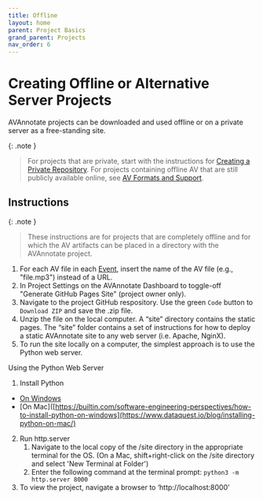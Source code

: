 ```yaml
---
title: Offline
layout: home
parent: Project Basics
grand_parent: Projects
nav_order: 6
---
```

# Creating Offline or Alternative Server Projects
AVAnnotate projects can be downloaded and used offline or on a private server as a free-standing site. 

{: .note }
> For projects that are private, start with the instructions for [Creating a Private Repository](https://avannotate.github.io/documentation/pages/private). For projects containing offline AV that are still publicly available online, see [AV Formats and Support](https://avannotate.github.io/documentation/pages/av).

## Instructions
{: .note }
> These instructions are for projects that are completely offline and for which the AV artifacts can be placed in a directory with the AVAnnotate project. 

1. For each AV file in each [Event](https://avannotate.github.io/documentation/pages/events/), insert the name of the AV file (e.g., "file.mp3") instead of a URL.  
2. In Project Settings on the AVAnnotate Dashboard to toggle-off "Generate GitHub Pages Site" (project owner only).
3. Navigate to the project GitHub respository. Use the green `Code` button to `Download ZIP` and save the .zip file.
4. Unzip the file on the local computer. A “site” directory contains the static pages. The “site” folder contains a set of instructions for how to deploy a static AVAnnotate site to any web server (i.e. Apache, NginX).
5. To run the site locally on a computer, the simplest approach is to use the Python web server.
   
Using the Python Web Server
1. Install Python
- [On Windows](https://builtin.com/software-engineering-perspectives/how-to-install-python-on-windows)
- [On Mac]([https://builtin.com/software-engineering-perspectives/how-to-install-python-on-windows](https://www.dataquest.io/blog/installing-python-on-mac/)
2. Run http.server
      1. Navigate to the local copy of the /site directory in the appropriate terminal for the OS. (On a Mac, shift+right-click on the /site directory and select 'New Terminal at Folder')
      2. Enter the following command at the terminal prompt: `python3 -m http.server 8000`
3. To view the project, navigate a browser to ‘http://localhost:8000’


  
